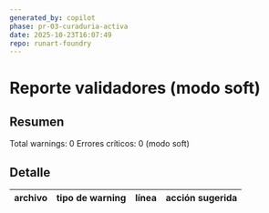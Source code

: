 ```yaml
---
generated_by: copilot
phase: pr-03-curaduria-activa
date: 2025-10-23T16:07:49
repo: runart-foundry
---
```


# Reporte validadores (modo soft)

## Resumen

Total warnings: 0
Errores críticos: 0 (modo soft)

## Detalle

archivo | tipo de warning | línea | acción sugerida
--- | --- | --- | ---
